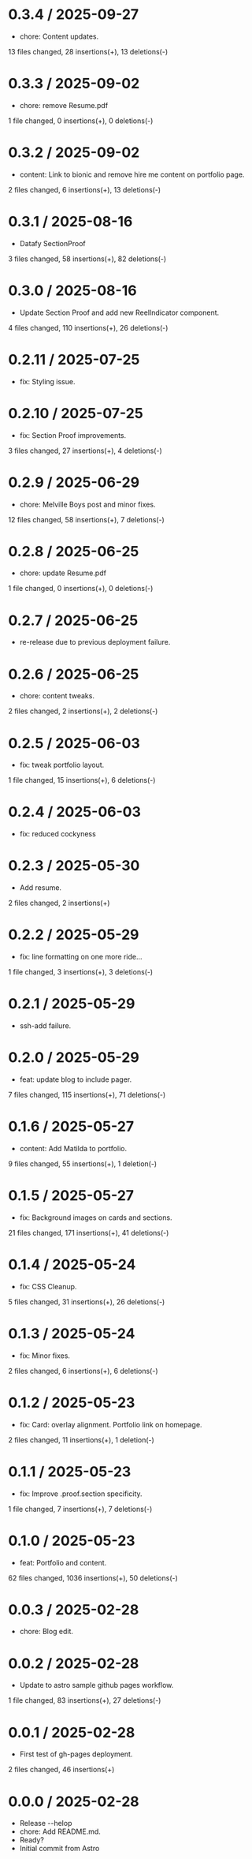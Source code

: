 
0.3.4 / 2025-09-27
==================

  * chore: Content updates.

  13 files changed, 28 insertions(+), 13 deletions(-)

0.3.3 / 2025-09-02
==================

  * chore: remove Resume.pdf

  1 file changed, 0 insertions(+), 0 deletions(-)

0.3.2 / 2025-09-02
==================

  * content: Link to bionic and remove hire me content on portfolio page.

  2 files changed, 6 insertions(+), 13 deletions(-)

0.3.1 / 2025-08-16
==================

  * Datafy SectionProof

  3 files changed, 58 insertions(+), 82 deletions(-)

0.3.0 / 2025-08-16
==================

  * Update Section Proof and add new ReelIndicator component.

  4 files changed, 110 insertions(+), 26 deletions(-)

0.2.11 / 2025-07-25
===================

  * fix: Styling issue.

 

0.2.10 / 2025-07-25
===================

  * fix: Section Proof improvements.

  3 files changed, 27 insertions(+), 4 deletions(-)

0.2.9 / 2025-06-29
==================

  * chore: Melville Boys post and minor fixes.

  12 files changed, 58 insertions(+), 7 deletions(-)

0.2.8 / 2025-06-25
==================

  * chore: update Resume.pdf

  1 file changed, 0 insertions(+), 0 deletions(-)

0.2.7 / 2025-06-25
==================

 * re-release due to previous deployment failure.

0.2.6 / 2025-06-25
==================

  * chore: content tweaks.

  2 files changed, 2 insertions(+), 2 deletions(-)

0.2.5 / 2025-06-03
==================

  * fix: tweak portfolio layout.

  1 file changed, 15 insertions(+), 6 deletions(-)

0.2.4 / 2025-06-03
==================

  * fix: reduced cockyness



0.2.3 / 2025-05-30
==================

  * Add resume.

  2 files changed, 2 insertions(+)

0.2.2 / 2025-05-29
==================

  * fix: line formatting on one more ride...

  1 file changed, 3 insertions(+), 3 deletions(-)

0.2.1 / 2025-05-29
==================

 * ssh-add failure.

0.2.0 / 2025-05-29
==================

  * feat: update blog to include pager.

  7 files changed, 115 insertions(+), 71 deletions(-)

0.1.6 / 2025-05-27
==================

  * content: Add Matilda to portfolio.

  9 files changed, 55 insertions(+), 1 deletion(-)

0.1.5 / 2025-05-27
==================

  * fix: Background images on cards and sections.

  21 files changed, 171 insertions(+), 41 deletions(-)

0.1.4 / 2025-05-24
==================

  * fix: CSS Cleanup.

  5 files changed, 31 insertions(+), 26 deletions(-)

0.1.3 / 2025-05-24
==================

  * fix: Minor fixes.

  2 files changed, 6 insertions(+), 6 deletions(-)

0.1.2 / 2025-05-23
==================

  * fix: Card: overlay alignment. Portfolio link on homepage.

  2 files changed, 11 insertions(+), 1 deletion(-)

0.1.1 / 2025-05-23
==================

  * fix: Improve .proof.section specificity.

  1 file changed, 7 insertions(+), 7 deletions(-)

0.1.0 / 2025-05-23
==================

  * feat: Portfolio and content.

  62 files changed, 1036 insertions(+), 50 deletions(-)

0.0.3 / 2025-02-28
==================

  * chore: Blog edit.



0.0.2 / 2025-02-28
==================

  * Update to astro sample github pages workflow.

  1 file changed, 83 insertions(+), 27 deletions(-)

0.0.1 / 2025-02-28
==================

  * First test of gh-pages deployment.

  2 files changed, 46 insertions(+)

0.0.0 / 2025-02-28
==================

  * Release --helop
  * chore: Add README.md.
  * Ready?
  * Initial commit from Astro
